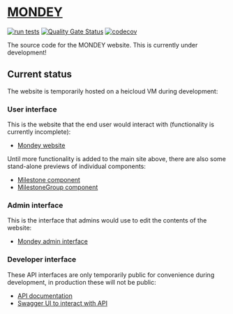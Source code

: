 # [MONDEY](https://mondey.lkeegan.dev/)
[![run tests](https://github.com/ssciwr/mondey/actions/workflows/ci.yml/badge.svg)](https://github.com/ssciwr/mondey/actions/workflows/ci.yml)
[![Quality Gate Status](https://sonarcloud.io/api/project_badges/measure?project=ssciwr_mondey&metric=alert_status)](https://sonarcloud.io/summary/new_code?id=ssciwr_mondey)
[![codecov](https://codecov.io/gh/ssciwr/mondey/graph/badge.svg?token=1YBO3KUDAR)](https://codecov.io/gh/ssciwr/mondey)

The source code for the MONDEY website. This is currently under development!

## Current status

The website is temporarily hosted on a heicloud VM during development:

### User interface

This is the website that the end user would interact with (functionality is currently incomplete):

- [Mondey website](https://mondey.lkeegan.dev/)

Until more functionality is added to the main site above, there are also some stand-alone previews of individual components:

- [Milestone component](https://mondey.lkeegan.dev/milestone)
- [MilestoneGroup component](https://mondey.lkeegan.dev/milestonegroup)

### Admin interface

This is the interface that admins would use to edit the contents of the website:

- [Mondey admin interface](https://mondey.lkeegan.dev/admin)

### Developer interface

These API interfaces are only temporarily public for convenience during development, in production these will not be public:

- [API documentation](https://mondey.lkeegan.dev/api/redoc)
- [Swagger UI to interact with API](https://mondey.lkeegan.dev/api/docs)
